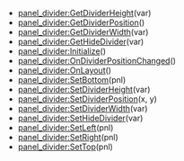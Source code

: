 - [panel_divider:GetDividerHeight](nil)(var)
- [panel_divider:GetDividerPosition](nil)()
- [panel_divider:GetDividerWidth](nil)(var)
- [panel_divider:GetHideDivider](nil)(var)
- [panel_divider:Initialize](nil)()
- [panel_divider:OnDividerPositionChanged](nil)()
- [panel_divider:OnLayout](nil)()
- [panel_divider:SetBottom](nil)(pnl)
- [panel_divider:SetDividerHeight](nil)(var)
- [panel_divider:SetDividerPosition](nil)(x, y)
- [panel_divider:SetDividerWidth](nil)(var)
- [panel_divider:SetHideDivider](nil)(var)
- [panel_divider:SetLeft](nil)(pnl)
- [panel_divider:SetRight](nil)(pnl)
- [panel_divider:SetTop](nil)(pnl)